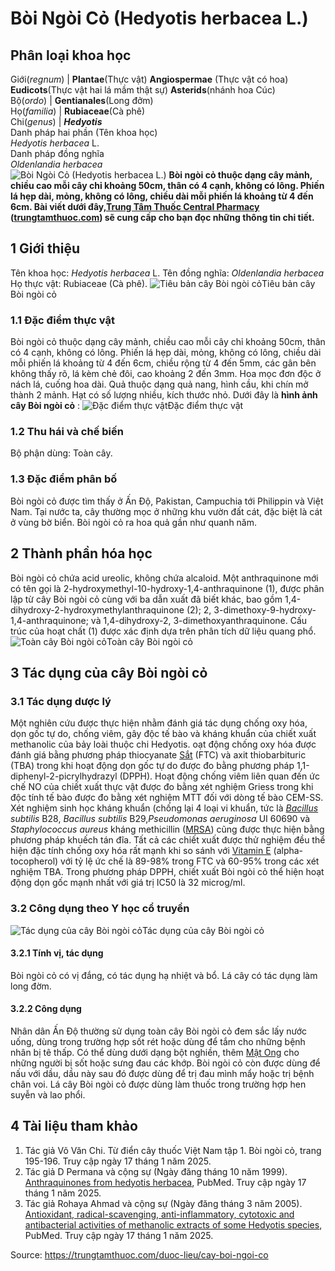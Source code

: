 # Bòi Ngòi Cỏ (Hedyotis herbacea L.)

Phân loại khoa học  
---  
Giới(_regnum_) |  **Plantae**(Thực vật) **Angiospermae** (Thực vật có hoa) **Eudicots**(Thực vật hai lá mầm thật sự) **Asterids**(nhánh hoa Cúc)  
Bộ(_ordo_) | **Gentianales**(Long đởm)  
Họ(_familia_) | **Rubiaceae**(Cà phê)  
Chi(_genus_) | **_Hedyotis_**  
Danh pháp hai phần (Tên khoa học)  
_Hedyotis herbacea_ L.  
Danh pháp đồng nghĩa  
_Oldenlandia herbacea_  
![Bòi Ngòi Cỏ \(Hedyotis herbacea L.\)](https://trungtamthuoc.com/images/others/boi-ngoi-co-3874.jpg)
**Bòi ngòi cỏ thuộc dạng cây mảnh, chiều cao mỗi cây chỉ khoảng 50cm, thân có 4 cạnh, không có lông. Phiến lá hẹp dài, mỏng, không có lông, chiều dài mỗi phiến lá khoảng từ 4 đến 6cm. Bài viết dưới đây,[Trung Tâm Thuốc Central Pharmacy](https://trungtamthuoc.com/ "Trung Tâm Thuốc Central Pharmacy") ([trungtamthuoc.com](https://trungtamthuoc.com/ "trungtamthuoc.com")) sẽ cung cấp cho bạn đọc những thông tin chi tiết.**
##  1 Giới thiệu
Tên khoa học: _Hedyotis herbacea_ L.
Tên đồng nghĩa: _Oldenlandia herbacea_
Họ thực vật: Rubiaceae (Cà phê).
![Tiêu bản cây Bòi ngòi cỏ](https://trungtamthuoc.com/images/item/boi-ngoi-co-0.jpg)Tiêu bản cây Bòi ngòi cỏ
### 1.1 Đặc điểm thực vật
Bòi ngòi cỏ thuộc dạng cây mảnh, chiều cao mỗi cây chỉ khoảng 50cm, thân có 4 cạnh, không có lông.
Phiến lá hẹp dài, mỏng, không có lông, chiều dài mỗi phiến lá khoảng từ 4 đến 6cm, chiều rộng từ 4 đến 5mm, các gân bên không thấy rõ, lá kèm chẻ đôi, cao khoảng 2 đến 3mm.
Hoa mọc đơn độc ở nách lá, cuống hoa dài.
Quả thuộc dạng quả nang, hình cầu, khi chín mở thành 2 mảnh.
Hạt có số lượng nhiều, kích thước nhỏ.
Dưới đây là **hình ảnh cây Bòi ngòi cỏ** :
![Đặc điểm thực vật](https://trungtamthuoc.com/images/item/boi-ngoi-co-1.jpg)Đặc điểm thực vật
### 1.2 Thu hái và chế biến
Bộ phận dùng: Toàn cây.
### 1.3 Đặc điểm phân bố
Bòi ngòi cỏ được tìm thấy ở Ấn Độ, Pakistan, Campuchia tới Philippin và Việt Nam. Tại nước ta, cây thường mọc ở những khu vườn đất cát, đặc biệt là cát ở vùng bờ biển.
Bòi ngòi cỏ ra hoa quả gần như quanh năm.
##  2 Thành phần hóa học
Bòi ngòi cỏ chứa acid ureolic, không chứa alcaloid.
Một anthraquinone mới có tên gọi là 2-hydroxymethyl-10-hydroxy-1,4-anthraquinone (1), được phân lập từ cây Bòi ngòi cỏ cùng với ba dẫn xuất đã biết khác, bao gồm 1,4-dihydroxy-2-hydroxymethylanthraquinone (2); 2, 3-dimethoxy-9-hydroxy-1,4-anthraquinone; và 1,4-dihydroxy-2, 3-dimethoxyanthraquinone. Cấu trúc của hoạt chất (1) được xác định dựa trên phân tích dữ liệu quang phổ.
![Toàn cây Bòi ngòi cỏ](https://trungtamthuoc.com/images/item/boi-ngoi-co-2.jpg)Toàn cây Bòi ngòi cỏ
##  3 Tác dụng của cây Bòi ngòi cỏ
### 3.1 Tác dụng dược lý
Một nghiên cứu được thực hiện nhằm đánh giá tác dụng chống oxy hóa, dọn gốc tự do, chống viêm, gây độc tế bào và kháng khuẩn của chiết xuất methanolic của bảy loài thuộc chi Hedyotis. oạt động chống oxy hóa được đánh giá bằng phương pháp thiocyanate [Sắt](https://trungtamthuoc.com/hoat-chat/sat "Sắt") (FTC) và axit thiobarbituric (TBA) trong khi hoạt động dọn gốc tự do được đo bằng phương pháp 1,1-diphenyl-2-picrylhydrazyl (DPPH). Hoạt động chống viêm liên quan đến ức chế NO của chiết xuất thực vật được đo bằng xét nghiệm Griess trong khi độc tính tế bào được đo bằng xét nghiệm MTT đối với dòng tế bào CEM-SS. Xét nghiệm sinh học kháng khuẩn (chống lại 4 loại vi khuẩn, tức là _[Bacillus](https://trungtamthuoc.com/hoat-chat/bacillus "Bacillus") subtilis_ B28, _Bacillus subtilis_ B29,_Pseudomonas aeruginosa_ UI 60690 và _Staphylococcus aureus_ kháng methicillin ([MRSA](https://trungtamthuoc.com/bai-viet/nhiem-trung-do-tu-cau-vang-staphylococcus-aureus "MRSA")) cũng được thực hiện bằng phương pháp khuếch tán đĩa. Tất cả các chiết xuất được thử nghiệm đều thể hiện đặc tính chống oxy hóa rất mạnh khi so sánh với [Vitamin E](https://trungtamthuoc.com/hoat-chat/vitamin-e "Vitamin E") (alpha-tocopherol) với tỷ lệ ức chế là 89-98% trong FTC và 60-95% trong các xét nghiệm TBA. Trong phương pháp DPPH, chiết xuất Bòi ngòi cỏ thể hiện hoạt động dọn gốc mạnh nhất với giá trị IC50 là 32 microg/ml.
### 3.2 Công dụng theo Y học cổ truyền
![Tác dụng của cây Bòi ngòi cỏ](https://trungtamthuoc.com/images/item/boi-ngoi-co-3.jpg)Tác dụng của cây Bòi ngòi cỏ
#### 3.2.1 Tính vị, tác dụng
Bòi ngòi cỏ có vị đắng, có tác dụng hạ nhiệt và bổ.
Lá cây có tác dụng làm long đờm.
#### 3.2.2 Công dụng
Nhân dân Ấn Độ thường sử dụng toàn cây Bòi ngòi cỏ đem sắc lấy nước uống, dùng trong trường hợp sốt rét hoặc dùng để tắm cho những bệnh nhân bị tê thấp. Có thể dùng dưới dạng bột nghiền, thêm [Mật Ong](https://trungtamthuoc.com/duoc-lieu/mat-ong "Mật Ong") cho những người bị sốt hoặc sưng đau các khớp.
Bòi ngòi cỏ còn được dùng để nấu với dầu, dầu này sau đó được dùng để trị đau mình mẩy hoặc trị bệnh chân voi.
Lá cây Bòi ngòi cỏ được dùng làm thuốc trong trường hợp hen suyễn và lao phổi.
##  4 Tài liệu tham khảo
  1. Tác giả Võ Văn Chi. Từ điển cây thuốc Việt Nam tập 1. Bòi ngòi cỏ, trang 195-196. Truy cập ngày 17 tháng 1 năm 2025.
  2. Tác giả D Permana và cộng sự (Ngày đăng tháng 10 năm 1999). [Anthraquinones from hedyotis herbacea](https://pubmed.ncbi.nlm.nih.gov/10543909/), PubMed. Truy cập ngày 17 tháng 1 năm 2025.
  3. Tác giả Rohaya Ahmad và cộng sự (Ngày đăng tháng 3 năm 2005). [Antioxidant, radical-scavenging, anti-inflammatory, cytotoxic and antibacterial activities of methanolic extracts of some Hedyotis species](https://pubmed.ncbi.nlm.nih.gov/15707878/), PubMed. Truy cập ngày 17 tháng 1 năm 2025.




Source: https://trungtamthuoc.com/duoc-lieu/cay-boi-ngoi-co